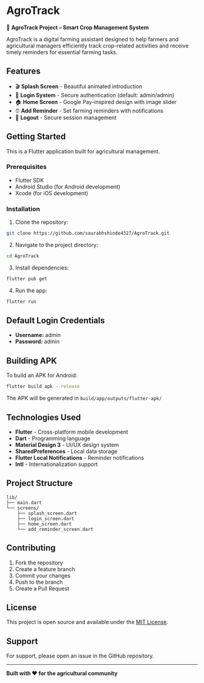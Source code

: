 # AgroTrack

🌾 **AgroTrack Project – Smart Crop Management System**

AgroTrack is a digital farming assistant designed to help farmers and agricultural managers efficiently track crop-related activities and receive timely reminders for essential farming tasks.

## Features

- 🎬 **Splash Screen** - Beautiful animated introduction
- 🔐 **Login System** - Secure authentication (default: admin/admin)
- 🏠 **Home Screen** - Google Pay-inspired design with image slider
- ⏰ **Add Reminder** - Set farming reminders with notifications
- 🚪 **Logout** - Secure session management

## Getting Started

This is a Flutter application built for agricultural management.

### Prerequisites

- Flutter SDK
- Android Studio (for Android development)
- Xcode (for iOS development)

### Installation

1. Clone the repository:
```bash
git clone https://github.com/saurabhshinde4327/AgroTrack.git
```

2. Navigate to the project directory:
```bash
cd AgroTrack
```

3. Install dependencies:
```bash
flutter pub get
```

4. Run the app:
```bash
flutter run
```

## Default Login Credentials

- **Username:** admin
- **Password:** admin

## Building APK

To build an APK for Android:

```bash
flutter build apk --release
```

The APK will be generated in `build/app/outputs/flutter-apk/`

## Technologies Used

- **Flutter** - Cross-platform mobile development
- **Dart** - Programming language
- **Material Design 3** - UI/UX design system
- **SharedPreferences** - Local data storage
- **Flutter Local Notifications** - Reminder notifications
- **Intl** - Internationalization support

## Project Structure

```
lib/
├── main.dart
└── screens/
    ├── splash_screen.dart
    ├── login_screen.dart
    ├── home_screen.dart
    └── add_reminder_screen.dart
```

## Contributing

1. Fork the repository
2. Create a feature branch
3. Commit your changes
4. Push to the branch
5. Create a Pull Request

## License

This project is open source and available under the [MIT License](LICENSE).

## Support

For support, please open an issue in the GitHub repository.

---

**Built with ❤️ for the agricultural community**